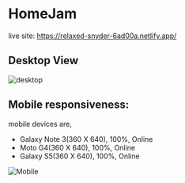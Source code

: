 # HomeJam

live site: https://relaxed-snyder-6ad00a.netlify.app/

## Desktop View

![desktop](https://user-images.githubusercontent.com/47758718/118397914-15065780-b678-11eb-8029-9a02ed373bed.jpg)


## Mobile responsiveness:
mobile devices are,
* Galaxy Note 3(360 X 640), 100%, Online
* Moto G4(360 X 640), 100%, Online
* Galaxy S5(360 X 640), 100%, Online


![Mobile](https://user-images.githubusercontent.com/47758718/118400822-1db15a80-b685-11eb-89f6-c1e7aebb0516.jpg)

